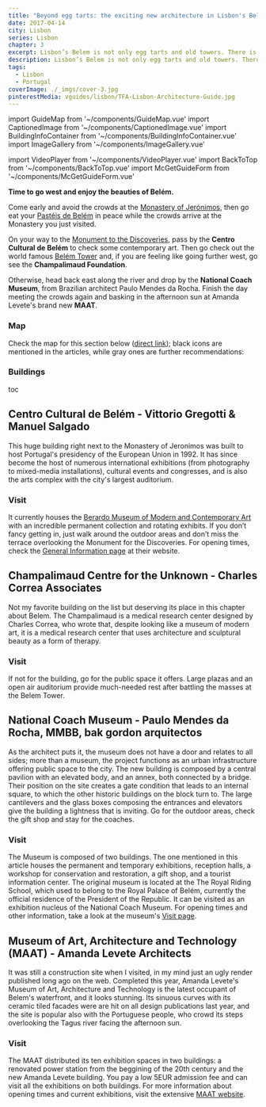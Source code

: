 ```yaml
---
title: "Beyond egg tarts: the exciting new architecture in Lisbon's Belém neighborhood"
date: 2017-04-14
city: Lisbon
series: Lisbon
chapter: 3
excerpt: Lisbon’s Belem is not only egg tarts and old towers. There is great new architecture happening in the area along the river Tagus.
description: Lisbon’s Belem is not only egg tarts and old towers. There is great new architecture happening in the area along the river Tagus.
tags:
  - Lisbon
  - Portugal
coverImage: ./_imgs/cover-3.jpg
pinterestMedia: vguides/lisbon/TFA-Lisbon-Architecture-Guide.jpg
---
```

import GuideMap from '~/components/GuideMap.vue'
import CaptionedImage from '~/components/CaptionedImage.vue'
import BuildingInfoContainer from '~/components/BuildingInfoContainer.vue'
import ImageGallery from '~/components/ImageGallery.vue'

import VideoPlayer from '~/components/VideoPlayer.vue'
import BackToTop from '~/components/BackToTop.vue'
import McGetGuideForm from '~/components/McGetGuideForm.vue' 

**Time to go west and enjoy the beauties of Belém.**

Come early and avoid the crowds at the [Monastery of Jerónimos](http://www.mosteirojeronimos.pt), then go eat your [Pastéis de Belém](https://www.tripadvisor.com/Restaurant_Review-g189158-d939704-Reviews-Pasteis_de_Belem-Lisbon_Lisbon_District_Central_Portugal.html) in peace while the crowds arrive at the Monastery you just visited.

On your way to the [Monument to the Discoveries](http://www.lisbon-tourism.com/en/lisbon-attractions/historical-edifices-and-monuments-in-lisbon/monument-to-the-discoveries.html), pass by the **Centro Cultural de Belém** to check some contemporary art. Then go check out the world famous [Belém Tower](http://www.torrebelem.pt) and, if you are feeling like going further west, go see the **Champalimaud Foundation**.

Otherwise, head back east along the river and drop by the **National Coach Museum**, from Brazilian architect Paulo Mendes da Rocha. Finish the day meeting the crowds again and basking in the afternoon sun at Amanda Levete's brand new **MAAT**.

### Map

Check the map for this section below ([direct link](https://drive.google.com/open?id=1jSYGUA8MsMypOlW3bwUlqL-eAE8&usp=sharing)); black icons are mentioned in the articles, while gray ones are further recommendations:

<guide-map title="Architecture Map of Lisbon - Part 3" map="https://www.google.com/maps/d/u/1/embed?mid=1jSYGUA8MsMypOlW3bwUlqL-eAE8" />

### Buildings

toc

## Centro Cultural de Belém - Vittorio Gregotti & Manuel Salgado

<captioned-image alt="Centro Cultural de Belem" caption="By João Carvalho (Own work)" imgFile="/guides/lisbon/Centro_Cultural_de_Belem.jpg"/>

This huge building right next to the Monastery of Jeronimos was built to host Portugal's presidency of the European Union in 1992. It has since become the host of numerous international exhibitions (from photography to mixed-media installations), cultural events and congresses, and is also the arts complex with the city's largest auditorium.

### Visit

It currently houses the [Berardo Museum of Modern and Contemporary Art](http://www.museuberardo.com/) with an incredible permanent collection and rotating exhibits. If you don’t fancy getting in, just walk around the outdoor areas and don’t miss the terrace overlooking the Monument for the Discoveries. For opening times, check the [General Information page](https://www.ccb.pt/Default/en/Homepage/GeneralInformation) at their website.

<image-gallery folder="/guides/lisbon/" :imgs="['ccb-01', 'ccb-02', 'ccb-03']"/>

<building-info-container id=17 />

## Champalimaud Centre for the Unknown - Charles Correa Associates

<captioned-image alt="Campalimaud Center for the Unknown" caption="By Carlos Luis M C da Cruz (Own work)" imgFile="/guides/lisbon/Champalimaud_Centre_for_the_Unknown__2821_29.jpg"/>

Not my favorite building on the list but deserving its place in this chapter about Belem. The Champalimaud is a medical research center designed by Charles Correa, who wrote that, despite looking like a museum of modern art, it is a medical research center that uses architecture and sculptural beauty as a form of therapy.

### Visit

If not for the building, go for the public space it offers. Large plazas and an open air auditorium provide much-needed rest after battling the masses at the Belem Tower.

<building-info-container id=18 />

## National Coach Museum - Paulo Mendes da Rocha, MMBB, bak gordon arquitectos

<captioned-image alt="National Coach Museum" caption="National Coach Museum's inner plaza" imgFile="/guides/lisbon/150717-163945-belem-DSC06500.jpg"/>

As the architect puts it, the museum does not have a door and relates to all sides; more than a museum, the project functions as an urban infrastructure offering public space to the city. The new building is composed by a central pavilion with an elevated body, and an annex, both connected by a bridge. Their position on the site creates a gate condition that leads to an internal square, to which the other historic buildings on the block turn to. The large cantilevers and the glass boxes composing the entrances and elevators give the building a lightness that is inviting. Go for the outdoor areas, check the gift shop and stay for the coaches.

### Visit

The Museum is composed of two buildings. The one mentioned in this article houses the permanent and temporary exhibitions, reception halls, a workshop for conservation and restoration, a gift shop, and a tourist information center. The original museum is located at the The Royal Riding School, which used to belong to the Royal Palace of Belém, currently the official residence of the President of the Republic. It can be visited as an exhibition nucleus of the National Coach Museum. For opening times and other information, take a look at the museum's [Visit page](http://museudoscoches.pt/en/visite/).

<image-gallery folder="/guides/lisbon/" :imgs="['coches-01', 'coches-02', 'coches-03', 'coches-04', 'coches-05', 'coches-06']"/>

<building-info-container id=19 />

## Museum of Art, Architecture and Technology (MAAT) - Amanda Levete Architects

<captioned-image alt="MAAT" caption="© Francisco Nogueira" imgFile="/guides/lisbon/AL_A_MAAT_Francisco_Nogueira__01.jpg"/>

It was still a construction site when I visited, in my mind just an ugly render published long ago on the web. Completed this year, Amanda Levete's Museum of Art, Architecture and Technology is the latest occupant of Belem's waterfront, and it looks stunning. Its sinuous curves with its ceramic tiled facades were are hit on all design publications last year, and the site is popular also with the Portuguese people, who crowd its steps overlooking the Tagus river facing the afternoon sun.

### Visit

The MAAT distributed its ten exhibition spaces in two buildings: a renovated power station from the beggining of the 20th century and the new Amanda Levete building. You pay a low 5EUR admission fee and can visit all the exhibitions on both buildings. For more information about opening times and current exhibitions, visit the extensive [MAAT website](https://www.maat.pt/en).

<building-info-container id=20 />

<mc-get-guide-form guide="Lisbon"/>
